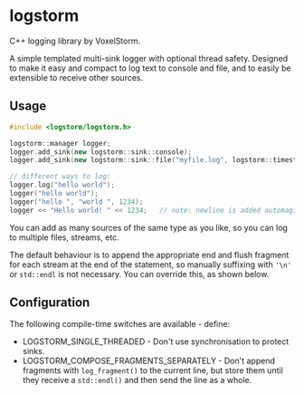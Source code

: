 # logstorm
C++ logging library by VoxelStorm.

A simple templated multi-sink logger with optional thread safety.  Designed to make it easy and compact to log text to console and file, and to easily be extensible to receive other sources.

## Usage

```cpp
#include <logstorm/logstorm.h>

logstorm::manager logger;
logger.add_sink(new logstorm::sink::console);
logger.add_sink(new logstorm::sink::file("myfile.log", logstorm::timestamp::types::SINCE_START)));

// different ways to log:
logger.log("hello world");
logger("hello world");
logger("hello ", "world ", 1234);
logger << "Hello world! " << 1234;   // note: newline is added automagically
```

You can add as many sources of the same type as you like, so you can log to multiple files, streams, etc.

The default behaviour is to append the appropriate end and flush fragment for each stream at the end of the statement, so manually suffixing with `'\n'` or `std::endl` is not necessary.  You can override this, as shown below.

## Configuration

The following compile-time switches are available - define:
- LOGSTORM_SINGLE_THREADED - Don't use synchronisation to protect sinks.
- LOGSTORM_COMPOSE_FRAGMENTS_SEPARATELY - Don't append fragments with `log_fragment()` to the current line, but store them until they receive a `std::endl()` and then send the line as a whole.
